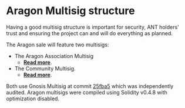 # Aragon Multisig structure

Having a good multisig structure is important for security, ANT holders' trust and ensuring the project can and will do everything as planned.

The Aragon sale will feature two multisigs:

- The Aragon Association Multisig
    - [**Read more**](foundation.md).
- The Community Multisig.
    - [**Read more**](community.md).

Both use Gnosis Multisig at commit [25fba5](https://github.com/ConsenSys/gnosis-contracts/blob/25fba563d95bbc8361c7de75801c38ce368cab85/contracts/solidity/Wallets/MultiSigWallet.sol) which was independently audited. Aragon multisigs were compiled using Solidity v0.4.8 with optimization disabled.
